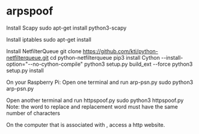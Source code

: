 # arpspoof

Install Scapy
sudo apt-get install python3-scapy

Install iptables
sudo apt-get install

Install NetfilterQueue
git clone https://github.com/kti/python-netfilterqueue.git
cd python-netfilterqueue
pip3 install Cython --install-option="--no-cython-compile"
python3 setup.py build_ext --force
python3 setup.py install

On your Raspberry Pi:
Open one terminal and run arp-psn.py
sudo python3 arp-psn.py <victim ip> <gateway ip>
  
Open another terminal and run httpspoof.py
sudo python3 httpspoof.py <victim ip> <word to replace> <replacement word>
Note: the word to replace and replacement word must have the same number of characters
  
On the computer that is associated with <victim ip>, access a http website.
